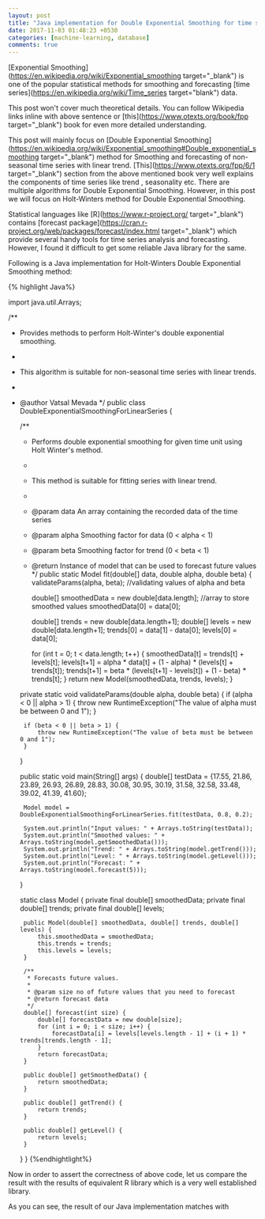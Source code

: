```yaml
---
layout: post
title: "Java implementation for Double Exponential Smoothing for time series with linear trend"
date: 2017-11-03 01:48:23 +0530
categories: [machine-learning, database]
comments: true
---
```


[Exponential Smoothing](https://en.wikipedia.org/wiki/Exponential_smoothing target="_blank") is one of the popular statistical methods for smoothing and forecasting [time series](https://en.wikipedia.org/wiki/Time_series target="blank") data.

This post won't cover much theoretical details. You can follow Wikipedia links
inline with above sentence or [this](https://www.otexts.org/book/fpp target="_blank") book for even more detailed understanding.

This post will mainly focus on [Double Exponential Smoothing](https://en.wikipedia.org/wiki/Exponential_smoothing#Double_exponential_smoothing target="_blank") method for Smoothing and forecasting of non-seasonal time series with linear trend. [This](https://www.otexts.org/fpp/6/1 target="_blank") section from the above mentioned book very well explains the components of time series like trend , seasonality etc. There are multiple
algorithms for Double Exponential Smoothing. However, in this post we will
focus on Holt-Winters method for Double Exponential Smoothing.

Statistical languages like [R](https://www.r-project.org/ target="_blank") contains
[forecast package](https://cran.r-project.org/web/packages/forecast/index.html target="_blank")
which provide several handy tools for time series analysis and forecasting.
However, I found it difficult to get some reliable Java library for the same.

Following is a Java implementation for Holt-Winters Double Exponential Smoothing
method:

{% highlight Java%}

import java.util.Arrays;

/**
 * Provides methods to perform Holt-Winter's double exponential smoothing.
 * <p>
 * This algorithm is suitable for non-seasonal time series with linear trends.
 *
 * @author Vatsal Mevada
 */
public class DoubleExponentialSmoothingForLinearSeries {

    /**
     * Performs double exponential smoothing for given time unit using Holt Winter's method.
     * <p/>
     * This method is suitable for fitting series with linear trend.
     *
     * @param data  An array containing the recorded data of the time series
     * @param alpha Smoothing factor for data (0 < alpha < 1)
     * @param beta  Smoothing factor for trend (0 < beta < 1)
     * @return Instance of model that can be used to forecast future values
     */
    public static Model fit(double[] data, double alpha, double beta) {
        validateParams(alpha, beta);    //validating values of alpha and beta

        double[] smoothedData = new double[data.length];    //array to store smoothed values
        smoothedData[0] = data[0];

        double[] trends = new double[data.length+1];
        double[] levels = new double[data.length+1];
        trends[0] = data[1] - data[0];
        levels[0] = data[0];

        for (int t = 0; t < data.length; t++) {
            smoothedData[t] = trends[t] + levels[t];
            levels[t+1] = alpha * data[t] + (1 - alpha) * (levels[t] + trends[t]);
            trends[t+1] = beta * (levels[t+1] - levels[t]) + (1 - beta) * trends[t];
        }
        return new Model(smoothedData, trends, levels);
    }

    private static void validateParams(double alpha, double beta) {
        if (alpha < 0 || alpha > 1) {
            throw new RuntimeException("The value of alpha must be between 0 and 1");
        }

        if (beta < 0 || beta > 1) {
            throw new RuntimeException("The value of beta must be between 0 and 1");
        }
    }

    public static void main(String[] args) {
        double[] testData = {17.55, 21.86, 23.89, 26.93, 26.89, 28.83, 30.08, 30.95, 30.19, 31.58, 32.58, 33.48, 39.02, 41.39, 41.60};

        Model model = DoubleExponentialSmoothingForLinearSeries.fit(testData, 0.8, 0.2);

        System.out.println("Input values: " + Arrays.toString(testData));
        System.out.println("Smoothed values: " + Arrays.toString(model.getSmoothedData()));
        System.out.println("Trend: " + Arrays.toString(model.getTrend()));
        System.out.println("Level: " + Arrays.toString(model.getLevel()));
        System.out.println("Forecast: " + Arrays.toString(model.forecast(5)));
    }

    static class Model {
        private final double[] smoothedData;
        private final double[] trends;
        private final double[] levels;

        public Model(double[] smoothedData, double[] trends, double[] levels) {
            this.smoothedData = smoothedData;
            this.trends = trends;
            this.levels = levels;
        }

        /**
         * Forecasts future values.
         *
         * @param size no of future values that you need to forecast
         * @return forecast data
         */
        double[] forecast(int size) {
            double[] forecastData = new double[size];
            for (int i = 0; i < size; i++) {
                forecastData[i] = levels[levels.length - 1] + (i + 1) * trends[trends.length - 1];
            }
            return forecastData;
        }

        public double[] getSmoothedData() {
            return smoothedData;
        }

        public double[] getTrend() {
            return trends;
        }

        public double[] getLevel() {
            return levels;
        }
    }
}
{%endhightlight%}

Now in order to assert the correctness of above code, let us compare the result
with the results of equivalent R library which is a very well established library.


As you can see, the result of our Java implementation matches with
